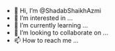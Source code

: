 - 👋 Hi, I’m @ShadabShaikhAzmi
- 👀 I’m interested in ...
- 🌱 I’m currently learning ...
- 💞️ I’m looking to collaborate on ...
- 📫 How to reach me ...

<!---
ShadabShaikhAzmi/ShadabShaikhAzmi is a ✨ special ✨ repository because its `README.md` (this file) appears on your GitHub profile.
You can click the Preview link to take a look at your changes.
--->
